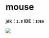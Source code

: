 # mouse
**jdk：`1.8`**
**IDE：`IDEA`**

<img src="https://netflix.github.com/Hystrix/images/hystrix-logo-tagline-850.png">
